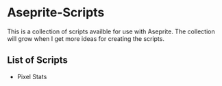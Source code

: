 # Aseprite-Scripts
This is a collection of scripts availble for use with Aseprite. The collection will grow when I get more ideas for creating the scripts.

## List of Scripts
- Pixel Stats
